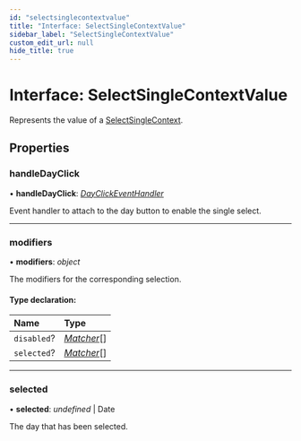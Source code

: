 ```yaml
---
id: "selectsinglecontextvalue"
title: "Interface: SelectSingleContextValue"
sidebar_label: "SelectSingleContextValue"
custom_edit_url: null
hide_title: true
---
```


# Interface: SelectSingleContextValue

Represents the value of a [SelectSingleContext](../variables/selectsinglecontext.md).

## Properties

### handleDayClick

• **handleDayClick**: [*DayClickEventHandler*](../types/dayclickeventhandler.md)

Event handler to attach to the day button to enable the single select.

___

### modifiers

• **modifiers**: *object*

The modifiers for the corresponding selection.

#### Type declaration:

Name | Type |
:------ | :------ |
`disabled`? | [*Matcher*](../types/matcher.md)[] |
`selected`? | [*Matcher*](../types/matcher.md)[] |

___

### selected

• **selected**: *undefined* \| Date

The day that has been selected.
